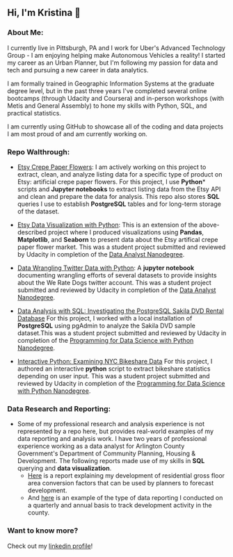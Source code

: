 ## Hi, I'm Kristina 👋

### About Me:
I currently live in Pittsburgh, PA and I work for Uber's Advanced Technology Group - I am enjoying helping make Autonomous Vehicles a reality! I started my career as an Urban Planner, but I'm following my passion for data and tech and pursuing a new career in data analytics.

I am formally trained in Geographic Information Systems at the graduate degree level, but in the past three years I've completed several online bootcamps (through Udacity and Coursera) and in-person workshops (with Metis and General Assembly) to hone my skills with Python, SQL, and practical statistics.

I am currently using GitHub to showcase all of the coding and data projects I am most proud of and am currently working on.

### Repo Walthrough:

- [Etsy Crepe Paper Flowers](https://github.com/KristinaMFrazier/etsy_crepepaperflowers): I am actively working on this project to extract, clean, and analyze listing data for a specific type of product on Etsy: artificial crepe paper flowers. For this project, I use **Python*** scripts and **Jupyter notebooks** to extract listing data from the Etsy API and clean and prepare the data for analysis. This repo also stores **SQL** queries I use to establish **PostgreSQL** tables and for long-term storage of the dataset.

- [Etsy Data Visualization with Python](https://github.com/KristinaMFrazier/udacitydataviz): This is an extension of the above-described project where I produced visualizations using **Pandas**, **Matplotlib**, and **Seaborn** to present data about the Etsy artifical crepe paper flower market. This was a student project submitted and reviewed by Udacity in completion of the [Data Analyst Nanodegree](https://www.udacity.com/course/data-analyst-nanodegree--nd002).

- [Data Wrangling Twitter Data with Python](https://github.com/KristinaMFrazier/udacitydatawrangle): A **jupyter notebook** documenting wrangling efforts of several datasets to provide insights about the We Rate Dogs twitter account. This was a student project submitted and reviewed by Udacity in completion of the [Data Analyst Nanodegree](https://www.udacity.com/course/data-analyst-nanodegree--nd002).

- [Data Analysis with SQL: Investigating the PostgreSQL Sakila DVD Rental Database](https://github.com/KristinaMFrazier/udacitysakila) For this project, I worked with a local installation of **PostgreSQL** using pgAdmin to analyze the Sakila DVD sample dataset.This was a student project submitted and reviewed by Udacity in completion of the [Programming for Data Science with Python Nanodegree](https://www.udacity.com/course/programming-for-data-science-nanodegree--nd104).

- [Interactive Python: Examining NYC Bikeshare Data](https://github.com/KristinaMFrazier/pdsnd_github) For this project, I authored an interactive **python** script to extract bikeshare statistics depending on user input. This was a student project submitted and reviewed by Udacity in completion of the [Programming for Data Science with Python Nanodegree](https://www.udacity.com/course/programming-for-data-science-nanodegree--nd104).


### Data Research and Reporting:
  - Some of my professional research and analysis experience is not represented by a repo here, but provides real-world examples of my data reporting and analysis work. I have two years of professional experience working as a data analyst for Arlington County Government's Department of Community Planning, Housing & Development. The following reports made use of my skills in **SQL** querying and **data visualization**.
    - [Here](https://arlingtonva.s3.amazonaws.com/wp-content/uploads/sites/31/2019/07/Residential-and-Hotel-GFA-Assumptions-2018-Update_09122018.pdf) is a report explaining my development of residential gross floor area conversion factors that can be used by planners to forecast development.
    - And [here](https://arlingtonva.s3.amazonaws.com/wp-content/uploads/sites/31/2019/02/Annual-Development-Highlights-2018.pdf) is an example of the type of data reporting I conducted on a quarterly and annual basis to track development activity in the county. 

### Want to know more?

Check out my [linkedin profile](https://www.linkedin.com/in/kristinamfrazier/)!
